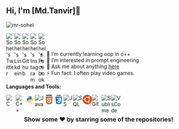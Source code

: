 ## Hi, I'm [Md.Tanvir]👋

<p align="left"> <img src="https://komarev.com/ghpvc/?username=mr-sohel&label=Views&color=blue&style=plastic" alt="mr-sohel" /> </p>
<a href="https://twitter.com/mrsohelcse">
  <img align="left" alt="Sohel's Twitter" width="22px" src="https://cdn-icons-png.flaticon.com/512/733/733579.png" />
</a>
<a href="https://www.linkedin.com/in/mrsohelcse/">
  <img align="left" alt="Sohel's Linkdein" width="22px" src="https://cdn-icons-png.flaticon.com/512/3536/3536505.png" />
</a>
<a href="https://github.com/mdtanvir123">
  <img align="left" alt="Sohel's Github" width="22px" src="https://cdn-icons-png.flaticon.com/512/270/270798.png" />
</a>
<a href="https://instagram.com/ig_sohelrana/">
  <img align="left" alt="Sohel's Instagram" width="22px" src="https://cdn-icons-png.flaticon.com/512/2111/2111463.png" />
</a>
<a href="https://www.facebook.com/mrsohelcse/">
  <img align="left" alt="Sohel's Facebook" width="22px" src="https://cdn-icons-png.flaticon.com/512/5968/5968764.png" />
</a>
<br/>
<br/>

- 🌱 I’m currently learning oop in c++
- 🤔 I’m interested in prompt engineering
- 💬 Ask me about anything [here](https://www.linkedin.com/in/mrsohelcse/)
- ⚡ Fun fact: I often play video games.




**Languages and Tools:**

<img align="left" alt="C" width="26px" src="https://cdn-icons-png.flaticon.com/512/3097/3097008.png"/>
<img align="left" alt="C++" width="26px" src="https://cdn-icons-png.flaticon.com/512/6132/6132222.png"/>
<img align="left" alt="Python" width="26px" src="https://raw.githubusercontent.com/github/explore/80688e429a7d4ef2fca1e82350fe8e3517d3494d/topics/python/python.png"/>
<img align="left" alt="Java" width="26px" src="https://cdn-icons-png.flaticon.com/512/226/226777.png"/>
<img align="left" alt="HTML5" width="26px" src="https://raw.githubusercontent.com/github/explore/80688e429a7d4ef2fca1e82350fe8e3517d3494d/topics/html/html.png"/>
<img align="left" alt="CSS3" width="26px" src="https://raw.githubusercontent.com/github/explore/80688e429a7d4ef2fca1e82350fe8e3517d3494d/topics/css/css.png" />

<img align="left" alt="JS" width="26px" src="https://cdn-icons-png.flaticon.com/512/4726/4726005.png"/>
<img align="left" alt="SQL" width="26px" src="https://cdn-icons-png.flaticon.com/512/4492/4492311.png"/>
<img align="left" alt="Ubuntu" width="26px" src="https://raw.githubusercontent.com/github/explore/80688e429a7d4ef2fca1e82350fe8e3517d3494d/topics/ubuntu/ubuntu.png"/>
<img align="left" alt="Git" width="26px" src="https://cdn-icons-png.flaticon.com/512/4494/4494748.png"/>
<img align="left" alt="Sublime" width="26px" src="https://www.sublimehq.com/images/sublime_text.png"/>
<img align="left" alt="VsCode" width="26px" src="https://upload.wikimedia.org/wikipedia/commons/9/9a/Visual_Studio_Code_1.35_icon.svg"/>
<br/>
<br/>

<div align="center">
  
### Show some ❤️ by starring some of the repositories!

</div>
